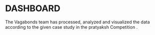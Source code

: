 # DASHBOARD

The Vagabonds team has processed, analyzed and visualized the data according to the given case study in the pratyaksh Competition .
